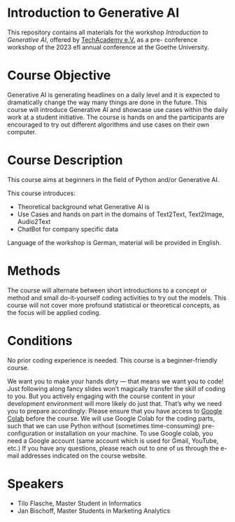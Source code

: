 # Introduction to Generative AI

This repository contains all materials for the workshop *Introduction to Generative AI*, offered by [TechAcademy e.V.](https://tech-academy.io) as a pre- conference workshop of the 2023 efl annual conference at the Goethe University.

# Course Objective

Generative AI is generating headlines on a daily level and it is expected to dramatically change the way many things are done in the future. This course will introduce Generative AI and showcase use cases within the daily work at a student initiative. The course is hands on and the participants are encouraged to try out different algorithms and use cases on their own computer.

# Course Description

This course aims at beginners in the field of Python and/or Generative AI. 

This course introduces:

- Theoretical background what Generative AI is
- Use Cases and hands on part in the domains of Text2Text, Text2Image, Audio2Text
- ChatBot for company specific data

Language of the workshop is German, material will be provided in English.


# Methods

The course will alternate between short introductions to a concept or method and small do-it-yourself coding activities to try out the models. 
This course will not cover more profound statistical or theoretical concepts, as the focus will be applied coding.

# Conditions

No prior coding experience is needed. This course is a beginner-friendly course.

We want you to make your hands dirty — that means we want you to code! Just following along fancy slides won’t magically transfer the skill of coding to you. But you actively engaging with the course content in your development environment will more likely do just that.
That’s why we need you to prepare accordingly: Please ensure that you have access to [Google Colab](https://colab.research.google.com/) before the course. We will use Google Colab for the coding parts, such that we can use Python without (sometimes time-consuming) pre-configuration or installation on your machine. To use Google colab, you need a Google account (same account which is used for Gmail, YouTube, etc.)
If you have any questions, please reach out to one of us through the e-mail addresses indicated on the course website.

# Speakers

-   Tilo Flasche, Master Student in Informatics
-   Jan Bischoff, Master Students in Marketing Analytics
